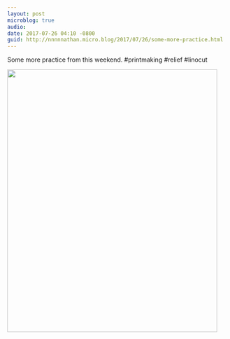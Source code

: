 ```yaml
---
layout: post
microblog: true
audio: 
date: 2017-07-26 04:10 -0800
guid: http://nnnnnathan.micro.blog/2017/07/26/some-more-practice.html
---
```

Some more practice from this weekend. #printmaking #relief #linocut

<img src="http://nnnnnathan.micro.blog/uploads/2017/96e71c2ded.jpg" width="480" height="600" />
